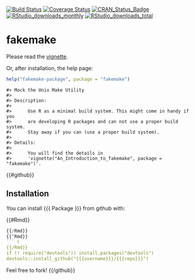 [![Build Status](https://travis-ci.org/fvafrCU/fakemake.svg?branch=master)](https://travis-ci.org/fvafrCU/fakemake)
[![Coverage Status](https://codecov.io/github/fvafrCU/fakemake/coverage.svg?branch=master)](https://codecov.io/github/fvafrCU/fakemake?branch=master)
[![CRAN_Status_Badge](https://www.r-pkg.org/badges/version/fakemake)](https://cran.r-project.org/package=fakemake)
[![RStudio_downloads_monthly](https://cranlogs.r-pkg.org/badges/fakemake)](https://cran.r-project.org/package=fakemake)
[![RStudio_downloads_total](https://cranlogs.r-pkg.org/badges/grand-total/fakemake)](https://cran.r-project.org/package=fakemake)

<!-- README.md is generated from README.Rmd. Please edit that file -->



# fakemake
Please read the
[vignette](https://htmlpreview.github.io/?https://github.com/fvafrCU/fakemake/blob/master/inst/doc/An_Introduction_to_fakemake.html).

Or, after installation, the help page:

```r
help("fakemake-package", package = "fakemake")
```

```
#> Mock the Unix Make Utility
#> 
#> Description:
#> 
#>      Use R as a minimal build system. This might come in handy if you
#>      are developing R packages and can not use a proper build system.
#>      Stay away if you can (use a proper build system).
#> 
#> Details:
#> 
#>      You will find the details in
#>      'vignette("An_Introduction_to_fakemake", package = "fakemake")'.
```
{{#github}}
## Installation

You can install {{{ Package }}} from github with:

{{#Rmd}}

```r
{{/Rmd}}
{{^Rmd}}
``` r
{{/Rmd}}
if (! require("devtools")) install.packages("devtools")
devtools::install_github("{{{username}}}/{{{repo}}}")
```

Feel free to fork!
{{/github}}
